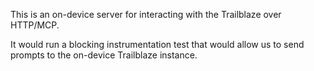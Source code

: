 This is an on-device server for interacting with the Trailblaze over HTTP/MCP.

It would run a blocking instrumentation test that would allow us to send prompts to the on-device Trailblaze instance.
